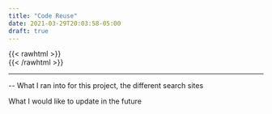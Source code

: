 ```yaml
---
title: "Code Reuse"
date: 2021-03-29T20:03:58-05:00
draft: true
---
```

{{< rawhtml >}}
<br />
{{< /rawhtml >}}

***
-- What I ran into for this project, the different search sites

What I would like to update in the future
